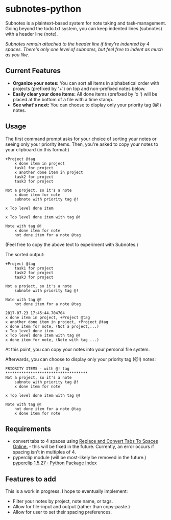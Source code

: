 # subnotes-python

Subnotes is a plaintext-based system for note taking and task-management. Going beyond the todo.txt system, you can keep indented lines (subnotes) with a header line (note).

*Subnotes remain attached to the header line if they're indented by 4 spaces. There's only one level of subnotes, but feel free to indent as much as you like.*

## Current Features
* **Organize your notes:** You can sort all items in alphabetical order with projects (prefixed by '+') on top and non-prefixed notes below. 
* **Easily clear your done items:** All done items (prefixed by 'x ') will be placed at the bottom of a file with a time stamp.
* **See what's next:** You can choose to display only your priority tag (@!) notes.

## Usage

The first command prompt asks for your choice of sorting your notes or seeing only your priority items. Then, you're asked to copy your notes to your clipboard (in this format:)
```
+Project @tag
    x done item in project
    task1 for project
    x another done item in project
    task2 for project
    task3 for project

Not a project, so it's a note
    x done item for note
    subnote with priority tag @!

x Top level done item

x Top level done item with tag @!

Note with tag @!
    x done item for note
    not done item for a note @tag
```
(Feel free to copy the above text to experiment with Subnotes.)

The sorted output:
```
+Project @tag
    task1 for project
    task2 for project
    task3 for project

Not a project, so it's a note
    subnote with priority tag @!

Note with tag @!
    not done item for a note @tag

2017-07-23 17:45:44.704704
x done item in project, +Project @tag
x another done item in project, +Project @tag
x done item for note, (Not a project,...)
x Top level done item
x Top level done item with tag @!
x done item for note, (Note with tag ...)
```
At this point, you can copy your notes into your personal file system.

Afterwards, you can choose to display only your priority tag (@!) notes:
```
PRIORITY ITEMS - with @! tag
************************************
Not a project, so it's a note
    subnote with priority tag @!
    x done item for note

x Top level done item with tag @!

Note with tag @!
    not done item for a note @tag
    x done item for note
```

## Requirements
* convert tabs to 4 spaces using [Replace and Convert Tabs To Spaces Online.](http://tabstospaces.com/) - this will be fixed in the future. Currently, an error occurs if spacing isn't in multiples of 4.
* pyperclip module (will be most-likely be removed in the future.) [pyperclip 1.5.27 : Python Package Index](https://pypi.python.org/pypi/pyperclip)

## Features to add
This is a work in progress. I hope to eventually implement:

* Filter your notes by project, note name, or tags.
* Allow for file-input and output (rather than copy-paste.)
* Allow for user to set their spacing preferences.
